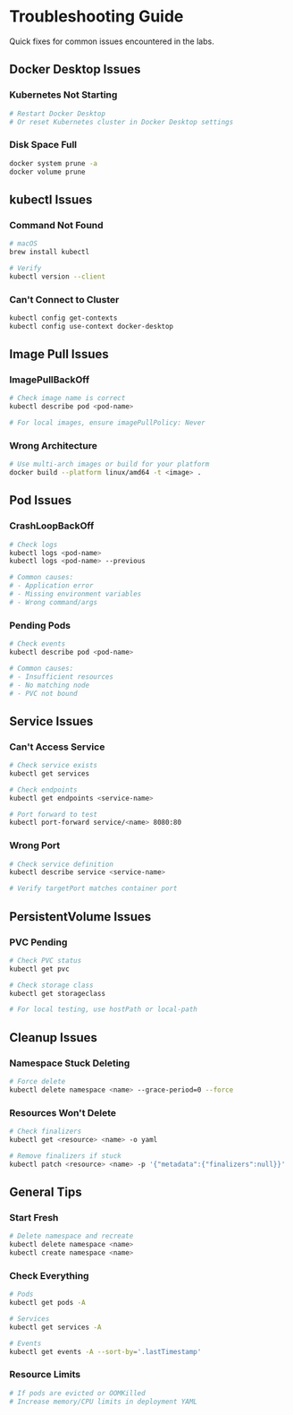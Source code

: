 # Troubleshooting Guide

Quick fixes for common issues encountered in the labs.

## Docker Desktop Issues

### Kubernetes Not Starting
```bash
# Restart Docker Desktop
# Or reset Kubernetes cluster in Docker Desktop settings
```

### Disk Space Full
```bash
docker system prune -a
docker volume prune
```

## kubectl Issues

### Command Not Found
```bash
# macOS
brew install kubectl

# Verify
kubectl version --client
```

### Can't Connect to Cluster
```bash
kubectl config get-contexts
kubectl config use-context docker-desktop
```

## Image Pull Issues

### ImagePullBackOff
```bash
# Check image name is correct
kubectl describe pod <pod-name>

# For local images, ensure imagePullPolicy: Never
```

### Wrong Architecture
```bash
# Use multi-arch images or build for your platform
docker build --platform linux/amd64 -t <image> .
```

## Pod Issues

### CrashLoopBackOff
```bash
# Check logs
kubectl logs <pod-name>
kubectl logs <pod-name> --previous

# Common causes:
# - Application error
# - Missing environment variables
# - Wrong command/args
```

### Pending Pods
```bash
# Check events
kubectl describe pod <pod-name>

# Common causes:
# - Insufficient resources
# - No matching node
# - PVC not bound
```

## Service Issues

### Can't Access Service
```bash
# Check service exists
kubectl get services

# Check endpoints
kubectl get endpoints <service-name>

# Port forward to test
kubectl port-forward service/<name> 8080:80
```

### Wrong Port
```bash
# Check service definition
kubectl describe service <service-name>

# Verify targetPort matches container port
```

## PersistentVolume Issues

### PVC Pending
```bash
# Check PVC status
kubectl get pvc

# Check storage class
kubectl get storageclass

# For local testing, use hostPath or local-path
```

## Cleanup Issues

### Namespace Stuck Deleting
```bash
# Force delete
kubectl delete namespace <name> --grace-period=0 --force
```

### Resources Won't Delete
```bash
# Check finalizers
kubectl get <resource> <name> -o yaml

# Remove finalizers if stuck
kubectl patch <resource> <name> -p '{"metadata":{"finalizers":null}}'
```

## General Tips

### Start Fresh
```bash
# Delete namespace and recreate
kubectl delete namespace <name>
kubectl create namespace <name>
```

### Check Everything
```bash
# Pods
kubectl get pods -A

# Services
kubectl get services -A

# Events
kubectl get events -A --sort-by='.lastTimestamp'
```

### Resource Limits
```bash
# If pods are evicted or OOMKilled
# Increase memory/CPU limits in deployment YAML
```
